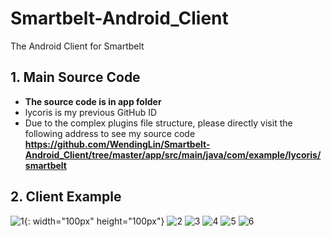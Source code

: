 # Smartbelt-Android_Client
The Android Client for Smartbelt

## 1. Main Source Code 
- **The source code is in app folder**
- lycoris is my previous GitHub ID
- Due to the complex plugins file structure, please directly visit the following address to see my source code
**https://github.com/WendingLin/Smartbelt-Android_Client/tree/master/app/src/main/java/com/example/lycoris/smartbelt**

## 2. Client Example

![1](https://github.com/WendingLin/Smartbelt-Android_Client/blob/master/.idea/img/1.jpg){: width="100px" height="100px"}
![2](https://github.com/WendingLin/Smartbelt-Android_Client/blob/master/.idea/img/2.jpg)
![3](https://github.com/WendingLin/Smartbelt-Android_Client/blob/master/.idea/img/3.jpg)
![4](https://github.com/WendingLin/Smartbelt-Android_Client/blob/master/.idea/img/4.jpg)
![5](https://github.com/WendingLin/Smartbelt-Android_Client/blob/master/.idea/img/5.jpg)
![6](https://github.com/WendingLin/Smartbelt-Android_Client/blob/master/.idea/img/6.jpg)
